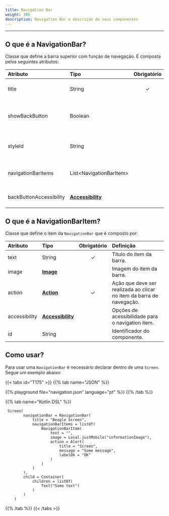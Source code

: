 ```yaml
---
title: Navigation Bar
weight: 385
description: Navigation Bar e descrição de seus componentes
---
```


---

## **O que é a NavigationBar?**

Classe que define a barra superior com função de navegação. É composta pelos seguintes atributos:

| **Atributo**            | **Tipo**                                        | Obrigatório | Definição                                                                  |
| :---------------------- | :---------------------------------------------- | :---------: | :------------------------------------------------------------------------- |
| title                   | String                                          |      ✓      | Título para a barra de ações/navegação.                                    |
| showBackButton          | Boolean                                         |             | Habilita o botão de voltar na barra de ações/ navegação. Default é `true`. |
| styleId                 | String                                          |             | Permite a customização local da barra de ações/navegação.                  |
| navigationBarItems      | List&lt;NavigationBarItem&gt;                   |             | Define uma lista de itens da barra de ação/navegação.                      |
| backButtonAccessibility | [**Accessibility**](/pt/home/api/accessibility) |             | Informações de acessibilidade do backButton.                               |

## O que é a NavigationBarItem?

Classe que define o item da `NavigationBar` que é composto por:

| **Atributo**  | **Tipo**                                        | Obrigatório | Definição                                                            |
| :------------ | :---------------------------------------------- | :---------: | :------------------------------------------------------------------- |
| text          | String                                          |      ✓      | Título do item da barra.                                             |
| image         | [**Image**](/pt/home/api/components/ui/image/)  |             | Imagem do item da barra.                                             |
| action        | [**Action**](/pt/home/api/actions)              |      ✓      | Ação que deve ser realizada ao clicar no item da barra de navegação. |
| accessibility | [**Accessibility**](/pt/home/api/accessibility) |             | Opções de acessibilidade para o navigation item.                     |
| id            | String                                          |             | Identificador do componente.                                         |

## **Como usar?**

Para usar uma `NavigationBar` é necessário declarar dentro de uma `Screen`. Segue um exemplo abaixo:

{{< tabs id="T175" >}}
{{% tab name="JSON" %}}

<!-- json-playground:navigation.json
{
   "_beagleComponent_":"beagle:screenComponent",
   "navigationBar":{
      "title":"Beagle Screen",
      "showBackButton":true,
      "navigationBarItems":[
         {
            "_beagleComponent_":"beagle:navigationBarItem",
            "text":"",
            "image":{
               "_beagleImagePath_":"local",
               "mobileId":"informationImage"
            },
            "action":{
               "_beagleAction_":"beagle:alert",
               "title":"Screen",
               "message":"Some message",
               "labelOk":"OK"
            }
         }
      ]
   },
   "child":{
      "_beagleComponent_":"beagle:container",
      "children":[
         {
            "_beagleComponent_":"beagle:text",
            "text":"Some text"
         }
      ]
   }
}
-->

{{% playground file="navigation.json" language="pt" %}}
{{% /tab %}}

{{% tab name="Kotlin DSL" %}}

```
 Screen(
        navigationBar = NavigationBar(
            title = "Beagle Screen",
            navigationBarItems = listOf(
                NavigationBarItem(
                    text = "",
                    image = Local.justMobile("informationImage"),
                    action = Alert(
                        title = "Screen",
                        message = "Some message",
                        labelOk = "OK"
                    )
                )
            )
        ),
        child = Container(
            children = listOf(
                Text("Some text")
            )
        )
    )
```

{{% /tab %}}
{{< /tabs >}}
